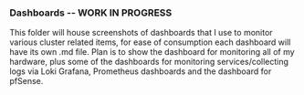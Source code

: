 ### Dashboards -- WORK IN PROGRESS

This folder will house screenshots of dashboards that I use to monitor various cluster related items, for ease of consumption each dashboard will have its own .md file. Plan is to show the dashboard for monitoring all of my hardware, plus some of the dashboards for monitoring services/collecting logs via Loki Grafana, Prometheus dashboards and the dashboard for pfSense.

